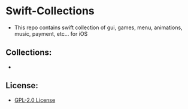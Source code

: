 # Swift-Collections
- This repo contains swift collection of gui, games, menu, animations, music, payment, etc... for iOS

## Collections:
- 

## License:
- [GPL-2.0 License](https://github.com/krishpranav/swift-collections/blob/master/LICENSE)